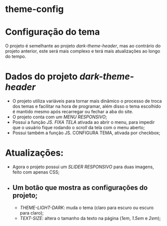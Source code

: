 # theme-config

# Configuração do tema
 O projeto é semelhante ao projeto *dark-theme-header*, mas ao contrário do projeto anterior, este será mais complexo e terá mais atualizações ao longo do tempo.

# Dados do projeto *dark-theme-header*
 - O projeto utiliza variáveis para tornar mais dinâmico o processo de troca dos temas e facilitar na hora de programar, além disso o tema escolhido é mantido mesmo após recarregar ou fechar a aba do site.
 - O projeto conta com um *MENU RESPONSIVO*;
 - Possui a função *JS. FIXA TELA* ativada ao abrir o menu, para impedir que o usuário fique rodando o *scroll* da tela com o menu aberto;
 - Possui também a função JS. CONFIGURA TEMA, ativada por checkbox;
  
  
# Atualizações:
 - Agora o projeto possui um *SLIDER RESPONSIVO* para duas imagens, feito com apenas CSS;
 - Um botão que mostra as configurações do projeto;
   --
   - *THEME-LIGHT-DARK*:
   muda o tema (claro para escuro ou escuro para claro);
   - *TEXT-SIZE*:
   altera o tamanho da texto na página (*1em*, *1.5em* e *2em*);

